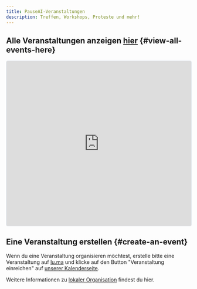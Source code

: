 ```yaml
---
title: PauseAI-Veranstaltungen
description: Treffen, Workshops, Proteste und mehr!
---
```

## Alle Veranstaltungen anzeigen [hier](https://lu.ma/PauseAI) {#view-all-events-here}

<iframe
  src="https://lu.ma/embed/calendar/cal-E1qhLPs5IvlQr8S/events?"
  height="450"
  frameborder="0"
  style="border: 1px solid #bfcbda88; border-radius: 4px; width: 100%;"
  allowfullscreen="true"
  aria-hidden="false"
  tabindex="0"
></iframe>

## Eine Veranstaltung erstellen {#create-an-event}

Wenn du eine Veranstaltung organisieren möchtest, erstelle bitte eine Veranstaltung auf [lu.ma](https://lu.ma/create) und klicke auf den Button "Veranstaltung einreichen" auf [unserer Kalenderseite](https://lu.ma/PauseAI).

Weitere Informationen zu [lokaler Organisation](/local-organizing) findest du hier.